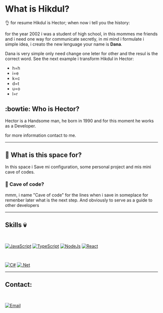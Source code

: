 # What is Hikdul?   

:ok_hand: for resume Hikdul is Hector; when now i tell you the history:

for the year 2002 i was a student of high school, in this mommes me friends and i need one way for communicate secretly, in mi mind i formulate i simple idea, i creato the new lenguage your name is **Dana**.

Dana is very simple only need change one leter for other and the resul is the correct word. See the next example i transform Hikdul in Hector:

<ul>
    <li>h=h</li>
    <li>i=e</li>
    <li>k=c</li>
    <li>d=t</li>
    <li>u=o</li>
    <li>l=r</li>
</ul>

## :bowtie: Who is Hector?
 
 Hector is a Handsome man, he born in 1990 and for this moment he works as a Developer.

 for more information contact to me.
___
 ## :beer: What is this space for?

 In this space i Save mi configuration, some personal project and mis mini cave of codes.


 ### :beers: Cave of code?

 mmm, i name "Cave of code" for the lines when i save in someplace for remenber later what is the next step. And obviously to serve as a guide to other developers

 ---
 ## Skills :skull:

</br>

[![JavaScript](https://img.shields.io/badge/JavaScript-000?style=for-the-badge&logo=javascript&logoColor=white&labelColor=839e87)]()
[![TypeScript](https://img.shields.io/badge/TypeScript-000?style=for-the-badge&logo=Typescript&logoColor=white&labelColor=839e87)]()
[![NodeJs](https://img.shields.io/badge/Node.Js-000?style=for-the-badge&logo=Node.js&logoColor=white&labelColor=839e87)]()
[![React](https://img.shields.io/badge/React-000?style=for-the-badge&logo=React&logoColor=white&labelColor=839e87)]()


</br>


[![C#](https://img.shields.io/badge/C_Sharp-000?style=for-the-badge&logo=CSharp&logoColor=white&labelColor=839e87)]()
[![.Net](https://img.shields.io/badge/.Net-000?style=for-the-badge&logo=.Net&logoColor=white&labelColor=839e87)]()

___

## Contact:

</br>

[![Email](https://img.shields.io/badge/hikdul.lio@gmail.com-my_personal_email-000?style=for-the-badge&logo=gmail&logoColor=white&labelColor=839e87)](mailto:hikdul.lio@gmail.com)